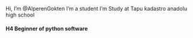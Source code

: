  Hi, I’m @AlperenGokten
I’m a student I’m Study at Tapu kadastro anadolu high school
<h4>H4 Beginner of python software </h4>
